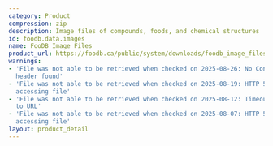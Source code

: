 ```yaml
---
category: Product
compression: zip
description: Image files of compounds, foods, and chemical structures
id: foodb.data.images
name: FooDB Image Files
product_url: https://foodb.ca/public/system/downloads/foodb_image_files.zip
warnings:
- 'File was not able to be retrieved when checked on 2025-08-26: No Content-Length
  header found'
- 'File was not able to be retrieved when checked on 2025-08-19: HTTP 502 error when
  accessing file'
- 'File was not able to be retrieved when checked on 2025-08-12: Timeout connecting
  to URL'
- 'File was not able to be retrieved when checked on 2025-08-07: HTTP 500 error when
  accessing file'
layout: product_detail
---
```

